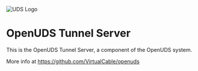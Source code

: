 ![UDS Logo](https://www2.udsenterprise.com/static//img/logoUDSNav.png)

OpenUDS Tunnel Server
=====================

This is the OpenUDS Tunnel Server, a component of the OpenUDS system.

More info at https://github.com/VirtualCable/openuds
